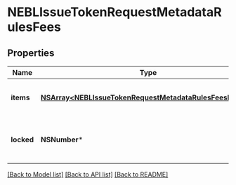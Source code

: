 # NEBLIssueTokenRequestMetadataRulesFees

## Properties
Name | Type | Description | Notes
------------ | ------------- | ------------- | -------------
**items** | [**NSArray&lt;NEBLIssueTokenRequestMetadataRulesFeesItems&gt;***](NEBLIssueTokenRequestMetadataRulesFeesItems.md) | Array of objects describing fee rules | [optional] 
**locked** | **NSNumber*** | Whether this rule can be modified in future transactions | [optional] 

[[Back to Model list]](../README.md#documentation-for-models) [[Back to API list]](../README.md#documentation-for-api-endpoints) [[Back to README]](../README.md)


